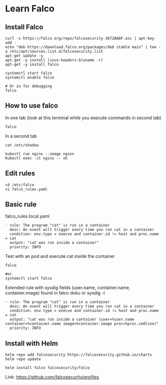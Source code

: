 # Learn Falco


## Install Falco

```
curl -s https://falco.org/repo/falcosecurity-3672BA8F.asc | apt-key add -
echo "deb https://download.falco.org/packages/deb stable main" | tee -a /etc/apt/sources.list.d/falcosecurity.list
apt-get update -y
apt-get -y install linux-headers-$(uname -r)
apt-get -y install falco
```

```
systemctl start falco
systemctl enable falco

# Or in for debugging
falco
```



## How to use falco

In one tab (look at this terminal while you execute commands in second tab)
```
falco
```


In a second tab
```
cat /etc/shadow

kubectl run nginx --image nginx
Kubectl exec -it nginx -- sh
```


## Edit rules

```
cd /etc/falco
vi falco_rules.yaml
```


## Basic rule


falco_rules.local.yaml
```
- rule: The program "cat" is run in a container
  desc: An event will trigger every time you run cat in a container
  condition: env.type = execve and container.id != host and proc.name = cat
  output: "cat was run inside a container"
  priority: INFO
```

Test with an pod and execute cat inside the container
```
falco

#or
systemctl start falco
```



Extended rule with sysdig fields (user.name, container.name, container.image) found in falco doku or sysdig -l
```
- rule: The program "cat" is run in a container
  desc: An event will trigger every time you run cat in a container
  condition: env.type = execve and container.id != host and proc.name = cat
  output: "cat was run inside a container (user=%user.name container=%container.name image=%container.image proc=%proc.cmdline)"
  priority: INFO
```



## Install with Helm

```
helm repo add falcosecurity https://falcosecurity.github.io/charts
helm repo update

helm install falco falcosecurity/falco
```




Link:
https://github.com/falcosecurity/profiles



